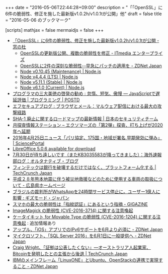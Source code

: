 +++
date = "2016-05-06T22:44:28+09:00"
description = "「「OpenSSL」に6件の脆弱性、修正を施した最新版v1.0.2h/v1.0.1tが公開」他"
draft = false
title = "2016-05-06 のブックマーク"

[scripts]
  mathjax = false
  mermaidjs = false
+++

- [「OpenSSL」に6件の脆弱性、修正を施した最新版v1.0.2h/v1.0.1tが公開 - 窓の杜](http://www.forest.impress.co.jp/docs/news/20160506_756180.html)
    - [OpenSSLの更新版公開、複数の脆弱性を修正 - ITmedia エンタープライズ](http://www.itmedia.co.jp/enterprise/articles/1605/06/news046.html)
    - [OpenSSLに2件の深刻な脆弱性--早急にパッチの適用を - ZDNet Japan](http://japan.zdnet.com/article/35082166/)
    - [Node v0.10.45 (Maintenance) | Node.js](https://nodejs.org/en/blog/release/v0.10.45/)
    - [Node v4.4.4 (LTS) | Node.js](https://nodejs.org/en/blog/release/v4.4.4/)
    - [Node v5.11.1 (Stable) | Node.js](https://nodejs.org/en/blog/release/v5.11.1/)
    - [Node v6.1.0 (Current) | Node.js](https://nodejs.org/en/blog/release/v6.1.0/)
- [プログラマの三大美徳の啓発の勧め : 怠惰、短気、傲慢 ― JavaScriptで遅延評価 | プログラミング | POSTD](http://postd.cc/laziness-is-a-virtue/)
- [エフセキュアブログ : ブラウザとメール：マルウェア配信における最大の攻撃経路](http://blog.f-secure.jp/archives/50767597.html)
- [SHA-1 廃止に関するロードマップの最新情報 | 日本のセキュリティチーム](https://blogs.technet.microsoft.com/jpsecurity/2016/05/06/sha-1_deprecation_roadmap/)
- [月探査情報ステーション – エクソマーズの「第2弾」探査、打ち上げが2020年へ延期](http://moonstation.jp/blog/marsexp/exomars/second-exomars-launch-delayed-to-2020)
- [2016年4月25日ニュース「パリ協定、175国・地域が署名 早期発効に弾み」 | SciencePortal](http://scienceportal.jst.go.jp/news/newsflash_review/newsflash/2016/04/20160425_01.html)
- [LibreOffice 5.0.6 available for download](https://blog.documentfoundation.org/blog/2016/05/05/libreoffice-5-0-6-available-for-download/)
- [7月30日が待ち遠しいです（またKB3035583が降ってきました）：海外速報部ログ：オルタナティブ・ブログ](http://blogs.itmedia.co.jp/burstlog/2016/05/730kb3035583.html)
- [フィンテックは銀行を破壊するだけではなく、プラットフォーム化する | TechCrunch Japan](https://techcrunch.com/2016/05/05/fintech-frenemies/)
- [平成２８年熊本地震に伴う被災地救援などのために使用する車両の取扱について - 広島県ホームページ](https://www.pref.hiroshima.lg.jp/soshiki/4/kumamoto-kiki02.html)
- [ブラジルの裁判所がWhatsAppを24時間サービス停止に。ユーザー1億人に影響 : ギズモード・ジャパン](http://www.gizmodo.jp/2016/05/whatsapp24100.html)
- [スマホの最大の脆弱性は「指紋認証」にあるという指摘 - GIGAZINE](http://gigazine.net/news/20160506-fake-fingerprint-break-phone/)
- [ImageMagick の脆弱性 (CVE-2016-3714) に関する注意喚起](https://www.jpcert.or.jp/at/2016/at160021.html)
- [ケータイキット for Movable Type の脆弱性 (CVE-2016-1204) に関する注意喚起](https://www.jpcert.or.jp/at/2016/at160019.html) : 追加情報あり
- [アップル、「iOS」アプリでのIPv6サポートを6月より必須に - ZDNet Japan](http://japan.zdnet.com/article/35082168/)
- [マイクロソフト、「SQL Server 2016」を6月1日に一般提供へ - ZDNet Japan](http://japan.zdnet.com/article/35082169/)
- [Craig Wright、「証拠は公表したくない」―オーストラリア人起業家、Bitcoinを発明したとの主張から後退 | TechCrunch Japan](https://techcrunch.com/2016/05/05/craig-wright-backs-out-and-wont-prove-that-he-is-bitcoin-creator-satoshi-nakamoto/)
- [IBMのメインフレーム「LinuxONE」とUbuntu、OpenStackの連携で実現すること - ZDNet Japan](http://japan.zdnet.com/article/35082076/)
